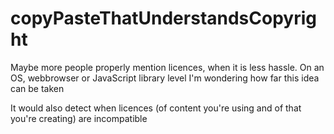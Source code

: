 # copyPasteThatUnderstandsCopyright
Maybe more people properly mention licences, when it is less hassle.
On an OS, webbrowser or JavaScript library level I'm wondering how far this idea can be taken

It would also detect when licences (of content you're using and of that you're creating) are incompatible
